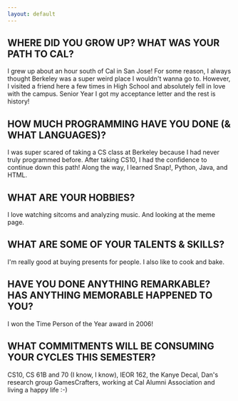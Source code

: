 ```yaml
---
layout: default
---
```


## WHERE DID YOU GROW UP? WHAT WAS YOUR PATH TO CAL?

I grew up about an hour south of Cal in San Jose! For some reason, I always thought Berkeley was a super weird place I wouldn't wanna go to. However, I visited a friend here a few times in High School and absolutely fell in love with the campus. Senior Year I got my acceptance letter and the rest is history! 



## HOW MUCH PROGRAMMING HAVE YOU DONE (& WHAT LANGUAGES)?

I was super scared of taking a CS class at Berkeley because I had never truly programmed before. After taking CS10, I had the confidence to continue down this path! Along the way, I learned Snap!, Python, Java, and HTML.

## WHAT ARE YOUR HOBBIES?

I love watching sitcoms and analyzing music. And looking at the meme page.

## WHAT ARE SOME OF YOUR TALENTS & SKILLS?

I'm really good at buying presents for people. I also like to cook and bake.

## HAVE YOU DONE ANYTHING REMARKABLE? HAS ANYTHING MEMORABLE HAPPENED TO YOU?

I won the Time Person of the Year award in 2006!

## WHAT COMMITMENTS WILL BE CONSUMING YOUR CYCLES THIS SEMESTER?

CS10, CS 61B and 70 (I know, I know), IEOR 162, the Kanye Decal, Dan's research group GamesCrafters, working at Cal Alumni Association and living a happy life :-)